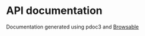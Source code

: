 # API documentation

Documentation generated using pdoc3 and [Browsable](js-next.github.io/js-ng/api/jumpscale/)
